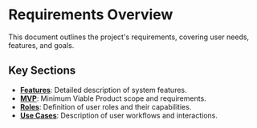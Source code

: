 # Requirements Overview

This document outlines the project's requirements, covering user needs, features, and goals.

## Key Sections

- **[Features](./requirements/features.md)**: Detailed description of system features.
- **[MVP](./requirements/mvp.md)**: Minimum Viable Product scope and requirements.
- **[Roles](./requirements/roles.md)**: Definition of user roles and their capabilities.
- **[Use Cases](./requirements/use-cases.md)**: Description of user workflows and interactions.
